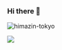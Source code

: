 ### Hi there 👋

<img src="https://komarev.com/ghpvc/?username=himazin-tokyo&style=flat" alt="himazin-tokyo" />

![](https://komarev.com/ghpvc/?himazin-tokyo=himazin-tokyo&color=ff69b4)
